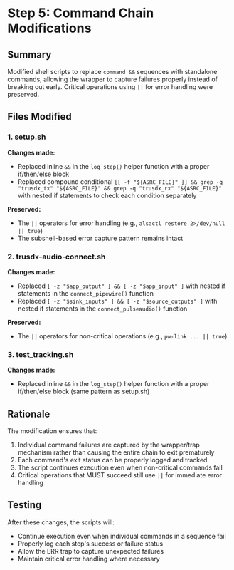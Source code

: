 # Step 5: Command Chain Modifications

## Summary
Modified shell scripts to replace `command &&` sequences with standalone commands, allowing the wrapper to capture failures properly instead of breaking out early. Critical operations using `||` for error handling were preserved.

## Files Modified

### 1. setup.sh
**Changes made:**
- Replaced inline `&&` in the `log_step()` helper function with a proper if/then/else block
- Replaced compound conditional `[[ -f "${ASRC_FILE}" ]] && grep -q "trusdx_tx" "${ASRC_FILE}" && grep -q "trusdx_rx" "${ASRC_FILE}"` with nested if statements to check each condition separately

**Preserved:**
- The `||` operators for error handling (e.g., `alsactl restore 2>/dev/null || true`)
- The subshell-based error capture pattern remains intact

### 2. trusdx-audio-connect.sh
**Changes made:**
- Replaced `[ -z "$app_output" ] && [ -z "$app_input" ]` with nested if statements in the `connect_pipewire()` function
- Replaced `[ -z "$sink_inputs" ] && [ -z "$source_outputs" ]` with nested if statements in the `connect_pulseaudio()` function

**Preserved:**
- The `||` operators for non-critical operations (e.g., `pw-link ... || true`)

### 3. test_tracking.sh
**Changes made:**
- Replaced inline `&&` in the `log_step()` helper function with a proper if/then/else block (same pattern as setup.sh)

## Rationale
The modification ensures that:
1. Individual command failures are captured by the wrapper/trap mechanism rather than causing the entire chain to exit prematurely
2. Each command's exit status can be properly logged and tracked
3. The script continues execution even when non-critical commands fail
4. Critical operations that MUST succeed still use `||` for immediate error handling

## Testing
After these changes, the scripts will:
- Continue execution even when individual commands in a sequence fail
- Properly log each step's success or failure status
- Allow the ERR trap to capture unexpected failures
- Maintain critical error handling where necessary
